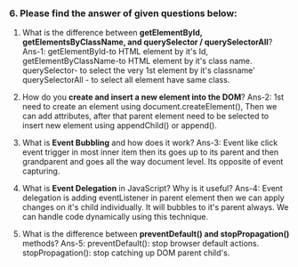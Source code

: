 ### 6. Please find the answer of given questions below:

1. What is the difference between **getElementById, getElementsByClassName, and querySelector / querySelectorAll**?
Ans-1: getElementById-to HTML element by it's Id, 
      getElementByClassName-to HTML element by it's class name.
      querySelector- to select the very 1st element by it's classname'
      querySelectorAll - to select all element have same class.

2. How do you **create and insert a new element into the DOM**?
Ans-2: 1st need to create an element using document.createElement(), Then we can add attributes, after that parent element need to be selected to insert new element using appendChild() or append().

3. What is **Event Bubbling** and how does it work?
Ans-3: Event like click event trigger in most inner item then its goes up to its parent and then grandparent and goes all the way document level. Its opposite of event capturing.

4. What is **Event Delegation** in JavaScript? Why is it useful?
Ans-4: Event delegation is adding eventListener in parent element then we can apply changes on it's child individually. It will bubbles to it's parent always. We can handle code dynamically using this technique.

5. What is the difference between **preventDefault() and stopPropagation()** methods?
Ans-5: preventDefault(): stop browser default actions.
    stopPropagation(): stop catching up DOM parent child's.